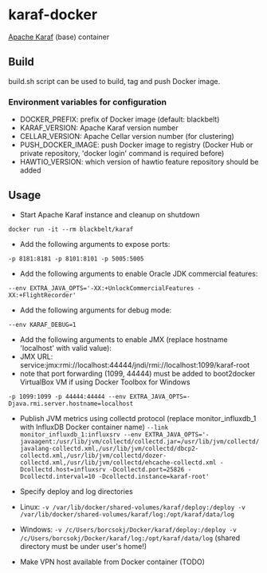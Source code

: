 # karaf-docker

[Apache Karaf](http://karaf.apache.org) (base) container

## Build

build.sh script can be used to build, tag and push Docker image.

### Environment variables for configuration

* DOCKER_PREFIX: prefix of Docker image (default: blackbelt)
* KARAF_VERSION: Apache Karaf version number
* CELLAR_VERSION: Apache Cellar version number (for clustering)
* PUSH_DOCKER_IMAGE: push Docker image to registry (Docker Hub or private repository, 'docker login' command is required before)
* HAWTIO_VERSION: which version of hawtio feature repository should be added

## Usage

* Start Apache Karaf instance and cleanup on shutdown

```docker run -it --rm blackbelt/karaf```

* Add the following arguments to expose ports:

```-p 8181:8181 -p 8101:8101 -p 5005:5005```

* Add the following arguments to enable Oracle JDK commercial features:

```--env EXTRA_JAVA_OPTS='-XX:+UnlockCommercialFeatures -XX:+FlightRecorder'```

* Add the following arguments for debug mode:

```--env KARAF_DEBUG=1```

* Add the following arguments to enable JMX (replace hostname 'localhost' with valid value):
 * JMX URL: service:jmx:rmi://localhost:44444/jndi/rmi://localhost:1099/karaf-root
 * note that port forwarding (1099, 44444) must be added to boot2docker VirtualBox VM if using Docker Toolbox for Windows

```-p 1099:1099 -p 44444:44444 --env EXTRA_JAVA_OPTS=-Djava.rmi.server.hostname=localhost```

* Publish JVM metrics using collectd protocol (replace monitor_influxdb_1 with InfluxDB Docker container name)
```--link monitor_influxdb_1:influxsrv --env EXTRA_JAVA_OPTS='-javaagent:/usr/lib/jvm/collectd/collectd.jar=/usr/lib/jvm/collectd/javalang-collectd.xml,/usr/lib/jvm/collectd/dbcp2-collectd.xml,/usr/lib/jvm/collectd/dozer-collectd.xml,/usr/lib/jvm/collectd/ehcache-collectd.xml -Dcollectd.host=influxsrv -Dcollectd.port=25826 -Dcollectd.interval=10 -Dcollectd.instance=karaf-root'```

* Specify deploy and log directories
 * Linux: ```-v /var/lib/docker/shared-volumes/karaf/deploy:/deploy -v /var/lib/docker/shared-volumes/karaf/log:/opt/karaf/data/log```
 * Windows: ```-v /c/Users/borcsokj/Docker/karaf/deploy:/deploy -v /c/Users/borcsokj/Docker/karaf/log:/opt/karaf/data/log``` (shared directory must be under user's home!)

* Make VPN host available from Docker container (TODO)
